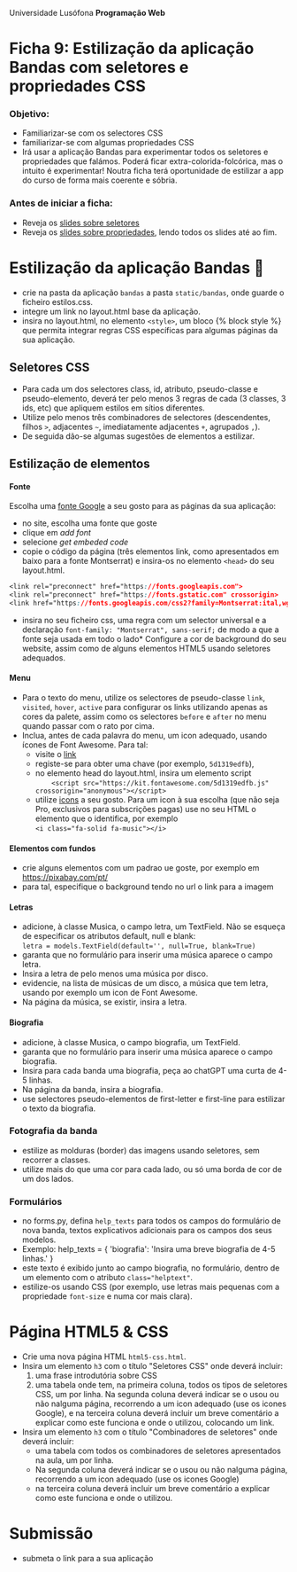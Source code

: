 Universidade Lusófona
**Programação Web**

# Ficha 9: Estilização da aplicação Bandas com seletores e propriedades CSS 

### Objetivo:
* Familiarizar-se com os selectores CSS 
* familiarizar-se com algumas propriedades CSS
* Irá usar a aplicação Bandas para experimentar todos os seletores e propriedades que falámos. Poderá ficar extra-colorida-folcórica, mas o intuito é experimentar! Noutra ficha terá oportunidade de estilizar a app do curso de forma mais coerente e sóbria. 

### Antes de iniciar a ficha:
* Reveja os [slides sobre seletores](https://moodle.ensinolusofona.pt/mod/assign/view.php?id=320138)
* Reveja os [slides sobre propriedades](https://moodle.ensinolusofona.pt/mod/assign/view.php?id=320138), lendo todos os slides até ao fim.

# Estilização da aplicação Bandas 🎸
* crie na pasta da aplicação `bandas` a pasta `static/bandas`, onde guarde o ficheiro estilos.css.
* integre um link no layout.html base da aplicação.
* insira no layout.html, no elemento `<style>`, um bloco {% block style %} que permita integrar regras CSS específicas para algumas páginas da sua aplicação.
 
## Seletores CSS
* Para cada um dos selectores class, id, atributo, pseudo-classe e pseudo-elemento, deverá ter pelo menos 3 regras de cada (3 classes, 3 ids, etc) que apliquem estilos em sítios diferentes. 
* Utilize pelo menos três combinadores de selectores (descendentes, filhos `>`, adjacentes `~`, imediatamente adjacentes `+`, agrupados `,`). 
* De seguida dão-se algumas sugestões de elementos a estilizar.
 
## Estilização de elementos

#### Fonte
Escolha uma [fonte Google](https://fonts.google.com/) a seu gosto para as páginas da sua aplicação:
* no site, escolha uma fonte que goste
* clique em *add font*
* selecione *get embeded code*
* copie o código da página (três elementos link, como apresentados em baixo para a fonte Montserrat) e insira-os no elemento `<head>` do seu layout.html.
```css
<link rel="preconnect" href="https://fonts.googleapis.com">
<link rel="preconnect" href="https://fonts.gstatic.com" crossorigin>
<link href="https://fonts.googleapis.com/css2?family=Montserrat:ital,wght@0,100..900;1,100..900&display=swap" rel="stylesheet">
```
* insira no seu ficheiro css, uma regra com um selector universal e a declaração `font-family: "Montserrat", sans-serif;` de modo a que a fonte seja usada em todo o lado* Configure a cor de background do seu website, assim como de alguns elementos HTML5 usando seletores adequados. 

#### Menu
* Para o texto do menu, utilize os selectores de pseudo-classe `link`, `visited`, `hover`, `active` para configurar os links utilizando apenas as cores da palete, assim como os selectores `before` e `after` no menu quando passar com o rato por cima.
* Inclua, antes de cada palavra do menu, um icon adequado, usando ícones de Font Awesome. Para tal:
   * visite o [link](https://fontawesome.com/start)
   * registe-se para obter uma chave (por exemplo, `5d1319edfb`), 
   * no elemento head do layout.html, insira um elemento script   
`    <script src="https://kit.fontawesome.com/5d1319edfb.js" crossorigin="anonymous"></script>`
   * utilize [icons](https://fontawesome.com/search?q=music&o=r) a seu gosto. Para um icon à sua escolha (que não seja Pro, exclusivos para subscrições pagas) use no seu HTML o elemento que o identifica, por exemplo<br>`<i class="fa-solid fa-music"></i>`
 

#### Elementos com fundos
 * crie alguns elementos com um padrao ue goste, por exemplo em https://pixabay.com/pt/
* para tal, especifique o background tendo no url o link para a imagem

#### Letras
* adicione, à classe Musica, o campo letra, um TextField. Não se esqueça de especificar os atributos default, null e blank:<br> `letra = models.TextField(default='', null=True, blank=True)`
* garanta que no formulário para inserir uma música aparece o campo letra.
* Insira a letra de pelo menos uma música por disco.
* evidencie, na lista de músicas de um disco, a música que tem letra, usando por exemplo um icon de Font Awesome.
* Na página da música, se existir, insira a letra.

#### Biografia
* adicione, à classe Musica, o campo biografia, um TextField.
* garanta que no formulário para inserir uma música aparece o campo biografia.
* Insira para cada banda uma biografia, peça ao chatGPT uma curta de 4-5 linhas.
* Na página da banda, insira a biografia.
* use selectores pseudo-elementos de first-letter e first-line para estilizar o texto da biografia.

### Fotografia da banda
* estilize as molduras (border) das imagens usando seletores, sem recorrer a classes.
* utilize mais do que uma cor para cada lado, ou só uma borda de cor de um dos lados.

### Formulários
* no forms.py, defina `help_texts` para todos os campos do formulário de nova banda, textos explicativos adicionais para os campos dos seus modelos.
* Exemplo: 
        help_texts = {
            'biografia': 'Insira uma breve biografia de 4-5 linhas.'
        }
* este texto é exibido junto ao campo biografia, no formulário, dentro de um elemento com o atributo `class="helptext"`.
* estilize-os usando CSS (por exemplo, use letras mais pequenas com a propriedade `font-size` e numa cor mais clara).


# Página HTML5 & CSS

* Crie uma nova página HTML `html5-css.html`.
* Insira um elemento `h3` com o título "Seletores CSS" onde deverá incluir:
    1. uma frase introdutória sobre CSS 
    2. uma tabela onde tem, na primeira coluna, todos os tipos de seletores CSS, um por linha. Na segunda coluna deverá indicar se o usou ou não nalguma página, recorrendo a um icon adequado (use os icones Google), e na terceira coluna deverá incluir um breve comentário a explicar como este funciona e onde o utilizou, colocando um link. 
* Insira um elemento `h3` com o título "Combinadores de seletores" onde deverá incluir:
    * uma tabela com todos os combinadores de seletores apresentados na aula, um por linha.
    * Na segunda coluna deverá indicar se o usou ou não nalguma página, recorrendo a um icon adequado (use os icones Google)
    * na terceira coluna deverá incluir um breve comentário a explicar como este funciona e onde o utilizou.


# Submissão
* submeta o link para a sua aplicação

